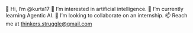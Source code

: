 👋 Hi, I’m @kurta17
👀 I’m interested in artificial intelligence.
🌱 I’m currently learning Agentic AI.
💞️ I’m looking to collaborate on an internship.
📫 Reach me at thinkers.struggle@gmail.com

<!---
kurta17/kurta17 is a ✨ special ✨ repository because its `README.md` (this file) appears on your GitHub profile.
You can click the Preview link to take a look at your changes.
--->
